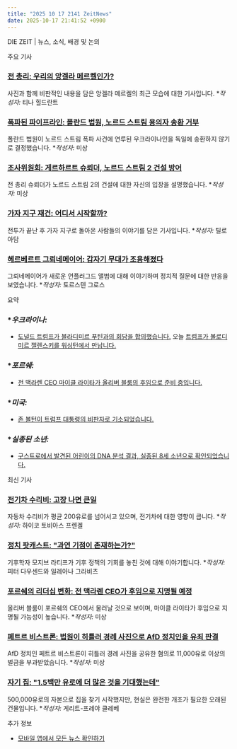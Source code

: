 ```yaml
---
title: "2025 10 17 2141 ZeitNews"
date: 2025-10-17 21:41:52 +0900
---
```


DIE ZEIT | 뉴스, 소식, 배경 및 논의 

주요 기사 

### [전 총리: 우리의 앙겔라 메르켈인가?](https://www.zeit.de/2025/44/angela-merkel-kanzlerin-viktor-orban-gxe)
사진과 함께 비판적인 내용을 담은 앙겔라 메르켈의 최근 모습에 대한 기사입니다. **작성자:* 
티나 힐드란트 

### [폭파된 파이프라인: 폴란드 법원, 노르드 스트림 용의자 송환 거부](https://www.zeit.de/politik/ausland/2025-10/nord-stream-pipeline-polen-gericht-auslieferung)
폴란드 법원이 노르드 스트림 폭파 사건에 연루된 우크라이나인을 독일에 송환하지 않기로 결정했습니다. **작성자:* 
미상 

### [조사위원회: 게르하르트 슈뢰더, 노르드 스트림 2 건설 방어](https://www.zeit.de/politik/deutschland/2025-10/gerhard-schroeder-nord-stream-2-untersuchungsausschuss)
전 총리 슈뢰더가 노르드 스트림 2의 건설에 대한 자신의 입장을 설명했습니다. **작성자:* 
미상 

### [가자 지구 재건: 어디서 시작할까?](https://www.zeit.de/politik/ausland/2025-10/wiederaufbau-gaza-krieg-nahost-zerstoerung-rueckkehr)
전투가 끝난 후 가자 지구로 돌아온 사람들의 이야기를 담은 기사입니다. **작성자:* 
틸로 아담 

### [헤르베르트 그뢰네메이어: 갑자기 무대가 조용해졌다](https://www.zeit.de/kultur/musik/2025-10/unplugged-2-von-allem-anders-herbert-groenemeyer)
그뢰네메이어가 새로운 언플러그드 앨범에 대해 이야기하며 정치적 질문에 대한 반응을 보였습니다. **작성자:* 
토르스텐 그로스 

요약 

### **우크라이나:*
* [도널드 트럼프가 블라디미르 푸틴과의 회담을 합의했습니다.](https://www.zeit.de/politik/ausland/2025-10/donald-trump-treffen-wladimir-putin-budapest)
오늘 [트럼프가 볼로디미르 젤렌스키를 워싱턴에서 만납니다.](https://www.zeit.de/politik/ausland/ukraine-krieg-news-liveblog#event_id=eoFSsZLd6q5v7SD9TCYE) 

### **포르쉐:*
* [전 맥라렌 CEO 마이클 라이타가 올리버 블룸의 후임으로 준비 중입니다.](https://www.zeit.de/wirtschaft/unternehmen/2025-10/porsche-vw-oliver-blume-aufsichtsrat-mclaren-michael-leiters)

### **미국:*
* [존 볼턴이 트럼프 대통령의 비판자로 기소되었습니다.](https://www.zeit.de/politik/ausland/2025-10/us-justizministerium-john-bolton-trump-kritiker-anklage)

### **실종된 소년:*
* [구스트로에서 발견된 어린이의 DNA 분석 결과, 실종된 8세 소년으로 확인되었습니다.](https://www.zeit.de/gesellschaft/zeitgeschehen/2025-10/guestrow-junge-dna-analyse-tot)

최신 기사 

### [전기차 수리비: 고장 나면 큰일](https://www.zeit.de/mobilitaet/2025-10/reparaturkosten-elektroautos-teuer-werkstatt-e-mobilitaet)
자동차 수리비가 평균 200유로를 넘어서고 있으며, 전기차에 대한 영향이 큽니다. **작성자:* 
하이코 토비아스 프렌겔 

### [정치 팟캐스트: "과연 기점이 존재하는가?"](https://www.zeit.de/politik/2025-10/klimapolitik-mojib-latif-kipppunkte-politikpodcast)
기후학자 모지브 라티프가 기후 정책의 기회를 놓친 것에 대해 이야기합니다. **작성자:* 
피터 다우센드와 일레아나 그라비츠 

### [포르쉐의 리더십 변화: 전 맥라렌 CEO가 후임으로 지명될 예정](https://www.zeit.de/wirtschaft/unternehmen/2025-10/porsche-vw-oliver-blume-aufsichtsrat-mclaren-michael-leiters-gxe)
올리버 블룸이 포르쉐의 CEO에서 물러날 것으로 보이며, 마이클 라이타가 후임으로 지명될 가능성이 높습니다. **작성자:* 
미상 

### [페트르 비스트론: 법원이 히틀러 경례 사진으로 AfD 정치인을 유죄 판결](https://www.zeit.de/politik/deutschland/2025-10/petr-byston-afd-hitlergruss-geldstrafe)
AfD 정치인 페트르 비스트론이 히틀러 경례 사진을 공유한 혐의로 11,000유로 이상의 벌금을 부과받았습니다. **작성자:* 
미상 

### [자기 집: "1.5백만 유로에 더 많은 것을 기대했는데"](https://www.zeit.de/geld/2025-10/eigenheim-renovierung-immobilien-kauf)
500,000유로의 자본으로 집을 찾기 시작했지만, 현실은 완전한 개조가 필요한 오래된 건물입니다. **작성자:* 
게리트-프레야 클레베 

추가 정보 
- [모바일 앱에서 모든 뉴스 확인하기](https://www.zeit.de/administratives/zeit-online-app-ios-android)
